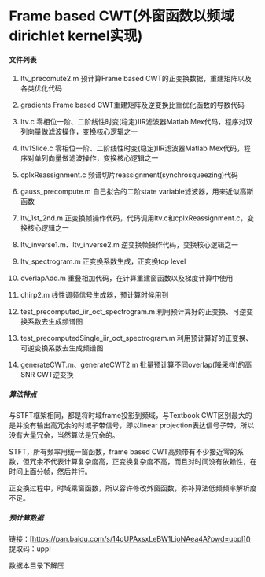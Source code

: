 # Frame based CWT(外窗函数以频域dirichlet kernel实现)

#### 文件列表

1. ltv_precomute2.m
   预计算Frame based CWT的正变换数据，重建矩阵以及各类优化代码

2. gradients
   Frame based CWT重建矩阵及逆变换比重优化函数的导数代码

3. ltv.c
   零相位一阶、二阶线性时变(稳定)IIR滤波器Matlab Mex代码，程序对双列向量做滤波操作，变换核心逻辑之一

4. ltv1Slice.c
   零相位一阶、二阶线性时变(稳定)IIR滤波器Matlab Mex代码，程序对单列向量做滤波操作，变换核心逻辑之一

5. cplxReassignment.c
   频谱切片reassignment(synchrosqueezing)代码

6. gauss_precompute.m
   自己拟合的二阶state variable滤波器，用来近似高斯函数

7. ltv_1st_2nd.m
   正变换帧操作代码，代码调用ltv.c和cplxReassignment.c，变换核心逻辑之一

8. ltv_inverse1.m、ltv_inverse2.m
   逆变换帧操作代码，变换核心逻辑之一

9. ltv_spectrogram.m
   正变换系数生成，正变换top level

10. overlapAdd.m
    重叠相加代码，在计算重建窗函数以及梯度计算中使用

11. chirp2.m
    线性调频信号生成器，预计算时候用到

12. test_precomputed_iir_oct_spectrogram.m
    利用预计算好的正变换、可逆变换系数去生成频谱图

13. test_precomputedSingle_iir_oct_spectrogram.m
    利用预计算好的正变换、可逆变换系数去生成频谱图

14. generateCWT.m、generateCWT2.m
    批量预计算不同overlap(降采样)的高SNR CWT逆变换

##### 算法特点

与STFT框架相同，都是将时域frame投影到频域，与Textbook CWT区别最大的是并没有输出高冗余的时域子带信号，即以linear projection表达信号子带，所以没有大量冗余，当然算法是冗余的。

STFT，所有频率用统一窗函数，frame based CWT高频带有不少接近零的系数，但冗余不代表计算复杂度高，正变换复杂度不高，而且对时间没有依赖性，在时间上面分帧，然后并行。

正变换过程中，时域乘窗函数，所以容许修改外窗函数，弥补算法低频频率解析度不足。

##### 预计算数据

链接：[https://pan.baidu.com/s/14qUPAxsxLeBW1LjoNAea4A?pwd=uppl]() 
提取码：uppl

数据本目录下解压



